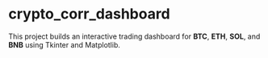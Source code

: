 # crypto_corr_dashboard
This project builds an interactive trading dashboard for **BTC**, **ETH**, **SOL**, and **BNB** using Tkinter and Matplotlib.
